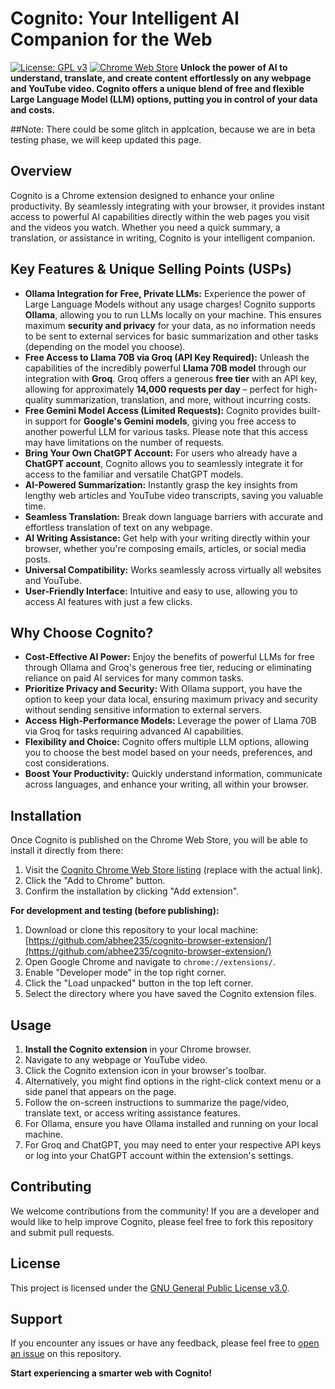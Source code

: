 # Cognito: Your Intelligent AI Companion for the Web

[![License: GPL v3](https://img.shields.io/badge/License-GPLv3-blue.svg)](https://www.gnu.org/licenses/gpl-3.0)
[![Chrome Web Store](https://img.shields.io/badge/Chrome%20Web%20Store-Coming%20Soon-blue)](https://chrome.google.com/webstore/detail/YOUR_EXTENSION_ID) **Unlock the power of AI to understand, translate, and create content effortlessly on any webpage and YouTube video. Cognito offers a unique blend of free and flexible Large Language Model (LLM) options, putting you in control of your data and costs.**

##Note: There could be some glitch in applcation, because we are in beta testing phase, we will keep updated this page.

## Overview

Cognito is a Chrome extension designed to enhance your online productivity. By seamlessly integrating with your browser, it provides instant access to powerful AI capabilities directly within the web pages you visit and the videos you watch. Whether you need a quick summary, a translation, or assistance in writing, Cognito is your intelligent companion.

## Key Features & Unique Selling Points (USPs)

* **Ollama Integration for Free, Private LLMs:** Experience the power of Large Language Models without any usage charges! Cognito supports **Ollama**, allowing you to run LLMs locally on your machine. This ensures maximum **security and privacy** for your data, as no information needs to be sent to external services for basic summarization and other tasks (depending on the model you choose).
* **Free Access to Llama 70B via Groq (API Key Required):** Unleash the capabilities of the incredibly powerful **Llama 70B model** through our integration with **Groq**. Groq offers a generous **free tier** with an API key, allowing for approximately **14,000 requests per day** – perfect for high-quality summarization, translation, and more, without incurring costs.
* **Free Gemini Model Access (Limited Requests):** Cognito provides built-in support for **Google's Gemini models**, giving you free access to another powerful LLM for various tasks. Please note that this access may have limitations on the number of requests.
* **Bring Your Own ChatGPT Account:** For users who already have a **ChatGPT account**, Cognito allows you to seamlessly integrate it for access to the familiar and versatile ChatGPT models.
* **AI-Powered Summarization:** Instantly grasp the key insights from lengthy web articles and YouTube video transcripts, saving you valuable time.
* **Seamless Translation:** Break down language barriers with accurate and effortless translation of text on any webpage.
* **AI Writing Assistance:** Get help with your writing directly within your browser, whether you're composing emails, articles, or social media posts.
* **Universal Compatibility:** Works seamlessly across virtually all websites and YouTube.
* **User-Friendly Interface:** Intuitive and easy to use, allowing you to access AI features with just a few clicks.

## Why Choose Cognito?

* **Cost-Effective AI Power:** Enjoy the benefits of powerful LLMs for free through Ollama and Groq's generous free tier, reducing or eliminating reliance on paid AI services for many common tasks.
* **Prioritize Privacy and Security:** With Ollama support, you have the option to keep your data local, ensuring maximum privacy and security without sending sensitive information to external servers.
* **Access High-Performance Models:** Leverage the power of Llama 70B via Groq for tasks requiring advanced AI capabilities.
* **Flexibility and Choice:** Cognito offers multiple LLM options, allowing you to choose the best model based on your needs, preferences, and cost considerations.
* **Boost Your Productivity:** Quickly understand information, communicate across languages, and enhance your writing, all within your browser.

## Installation

Once Cognito is published on the Chrome Web Store, you will be able to install it directly from there:

1.  Visit the [Cognito Chrome Web Store listing](https://chrome.google.com/webstore/detail/YOUR_EXTENSION_ID) (replace with the actual link).
2.  Click the "Add to Chrome" button.
3.  Confirm the installation by clicking "Add extension".

**For development and testing (before publishing):**

1.  Download or clone this repository to your local machine: [https://github.com/abhee235/cognito-browser-extension/](https://github.com/abhee235/cognito-browser-extension/)
2.  Open Google Chrome and navigate to `chrome://extensions/`.
3.  Enable "Developer mode" in the top right corner.
4.  Click the "Load unpacked" button in the top left corner.
5.  Select the directory where you have saved the Cognito extension files.

## Usage

1.  **Install the Cognito extension** in your Chrome browser.
2.  Navigate to any webpage or YouTube video.
3.  Click the Cognito extension icon in your browser's toolbar.
4.  Alternatively, you might find options in the right-click context menu or a side panel that appears on the page.
5.  Follow the on-screen instructions to summarize the page/video, translate text, or access writing assistance features.
6.  For Ollama, ensure you have Ollama installed and running on your local machine.
7.  For Groq and ChatGPT, you may need to enter your respective API keys or log into your ChatGPT account within the extension's settings.

## Contributing

We welcome contributions from the community! If you are a developer and would like to help improve Cognito, please feel free to fork this repository and submit pull requests.

## License

This project is licensed under the [GNU General Public License v3.0](https://www.gnu.org/licenses/gpl-3.0).

## Support

If you encounter any issues or have any feedback, please feel free to [open an issue](https://github.com/abhee235/cognito-browser-extension/issues) on this repository.

**Start experiencing a smarter web with Cognito!**
